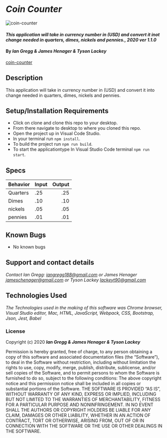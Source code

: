 # _Coin Counter_

![coin-counter](https://media.giphy.com/media/QaPkV29BJh3gI/giphy.gif)

#### _This application will take in currency number in (USD) and convert it inot change needed in quarters, dimes, nickels and pennies., 2020 ver 1.1.0_

#### By _Ian Gregg & James Henager & Tyson Lackey_
[coin-counter](https://github.com/oldgregg89/CoinCounter-)

## Description

This application will take in currency number in (USD) and convert it into change needed in quarters, dimes, nickels and pennies.

## Setup/Installation Requirements

* Click on clone and clone this repo to your desktop.
* From there navigate to desktop to where you cloned this repo.
* Open the project up in Visual Code Studio.
* In your terminal run ```npm install```.
* To build the project run ```npm run build```.
* To start the applicationtype In Visual Studio Code terminal ```npm run start```.

## Specs

| Behavior    | Input | Output |
| :-----------| ------| ------: |
| Quarters | .25 | .25|
| Dimes | .10 | .10 |
| nickels | .05 | .05 |
| pennies | .01 | .01 |

## Known Bugs

* No known bugs

## Support and contact details

_Contact Ian Gregg: <iangregg188@gmail.com>
or
James Henager <jameschenager@gmail.com> 
or
Tyson Lackey <lackeyt90@gmail.com>_

## Technologies Used

_The Technologies used in the making of this software was Chrome browser, Visual Studio editor, Mac, HTML, JavaScript, Webpack, CSS, Bootstrap, Json, Jest, Babel_

### License

Copyright (c) 2020 **_Ian Gregg & James Henager & Tyson Lackey_**

Permission is hereby granted, free of charge, to any person obtaining a copy of this software and associated documentation files (the “Software”), to deal in the Software without restriction, including without limitation the rights to use, copy, modify, merge, publish, distribute, sublicense, and/or sell copies of the Software, and to permit persons to whom the Software is furnished to do so, subject to the following conditions:
The above copyright notice and this permission notice shall be included in all copies or substantial portions of the Software.
THE SOFTWARE IS PROVIDED “AS IS”, WITHOUT WARRANTY OF ANY KIND, EXPRESS OR IMPLIED, INCLUDING BUT NOT LIMITED TO THE WARRANTIES OF MERCHANTABILITY, FITNESS FOR A PARTICULAR PURPOSE AND NONINFRINGEMENT. IN NO EVENT SHALL THE AUTHORS OR COPYRIGHT HOLDERS BE LIABLE FOR ANY CLAIM, DAMAGES OR OTHER LIABILITY, WHETHER IN AN ACTION OF CONTRACT, TORT OR OTHERWISE, ARISING FROM, OUT OF OR IN CONNECTION WITH THE SOFTWARE OR THE USE OR OTHER DEALINGS IN THE SOFTWARE.